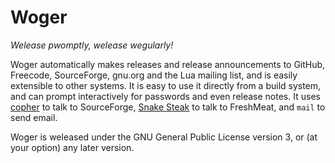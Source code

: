 Woger
=====

_Welease pwomptly, welease wegularly!_

Woger automatically makes releases and release announcements to GitHub, Freecode, SourceForge, gnu.org and the Lua mailing list, and is easily extensible to other systems. It is easy to use it directly from a build system, and can prompt interactively for passwords and even release notes. It uses [copher](http://copher.sourceforge.net/) to talk to SourceForge, [Snake Steak](http://repo.cat-v.org/snake_steak/) to talk to FreshMeat, and `mail` to send email.

Woger is weleased under the GNU General Public License version 3, or (at your option) any later version.
